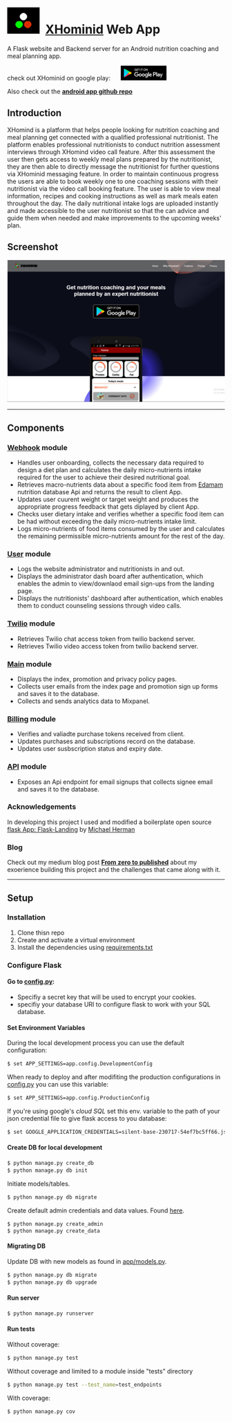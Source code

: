 # ![alt text](logo3.png "logo")&nbsp; [XHominid](http://www.xhominid.com/) Web App

A Flask website and Backend server for an Android nutrition coaching and meal planning app.

check out XHominid on google play: &nbsp;&nbsp;&nbsp;&nbsp; [![alt text](android-badge.png "Google play lisiting")](https://play.google.com/store/apps/details?id=com.main.android.activium&pcampaignid=MKT-Other-global-all-co-prtnr-py-PartBadge-Mar2515-1)

Also check out the [**android app github repo**](https://github.com/h-amg/XHominid-Android-App)

## Introduction

XHomind is a platform that helps people looking for nutrition coaching and meal planning get connected with a qualified professional nutritionist. The platform enables professional nutritionists to conduct nutrition assessment interviews through XHomind video call feature. After this assessment the user then gets access to weekly meal plans prepared by the nutritionist, they are then able to directly message the nutritionist for further questions via XHominid messaging feature. In order to maintain continuous progress the users are able to book weekly one to one coaching sessions with their nutritionist via the video call booking feature. The user is able to view meal information, recipes and cooking instructions as well as mark meals eaten throughout the day. The daily nutritional intake logs are uploaded instantly and made accessible to the user nutritionist so that the can advice and guide them when needed and make improvements to the upcoming weeks' plan.

## Screenshot
![alt text](screenshots/sc_1.png "screenshot 1")

---

## Components

### [Webhook](app/mod_webhook) module
- Handles user onboarding, collects the necessary data required to design a diet plan and calculates the daily micro-nutrients intake required for the user to achieve their desired nutritional goal.
- Retrieves macro-nutrients data  about a specific food item from [Edamam](https://developer.edamam.com/) nutrition database Api and returns the result to client App.
- Updates user cuurent weight or target weight and produces the appropriate progress feedback that gets diplayed by client App.
- Checks user dietary intake and verifies whether a specific food item can be had without exceeding the daily micro-nutrients intake limit.
- Logs micro-nutrients of food items consumed by the user and calculates the remaining permissible micro-nutrients amount for the rest of the day.

### [User](app/mod_user) module
- Logs the website administrator and nutritionists in and out.
- Displays the administrator dash board after authentication, which enables the admin to view/downlaod email sign-ups from the landing page.
- Displays the nutritionists' dashboard after authentication, which enables them to conduct counseling sessions through video calls.

### [Twilio](app/mod_twilio) module
- Retrieves Twilio chat access token from twilio backend server.
- Retrieves Twilio video access token from twilio backend server.

### [Main](app/mod_main) module
- Displays the index, promotion and privacy policy pages.
- Collects user emails from the index page and promotion sign up forms and saves it to the database.
- Collects and sends analytics data to Mixpanel.

### [Billing](app/mod_billing) module
- Verifies and valiadte purchase tokens received from client.
- Updates purchases and subscriptions record on the database.
- Updates user susbscription status and expiry date.

### [API](app/mod_api) module
- Exposes an Api endpoint for email signups that collects signee email and saves it to the database.

### Acknowledgements
In developing this project I used and modified a boilerplate open source [flask App: Flask-Landing](https://github.com/mjhea0/Flask-Landing) by [Michael Herman](https://github.com/mjhea0)

### Blog
Check out my medium blog post [**From zero to published**](https://medium.com/@husamgibreel_91278/from-zero-to-published-7d9ba9de926a?source=friends_link&sk=19518dcd3eeff403237149fb00d716c9) about my exoerience building this project and the challenges that came along with it.

---

## Setup

### Installation

1. Clone thisn repo 
1. Create and activate a virtual environment
1. Install the dependencies using [requirements.txt](requirements.txt)

### Configure Flask
#### Go to [config.py](app/config.py):
- Specifiy a secret key that will be used to encrypt your cookies.
- specifiy your database URI to configure flask to work with your SQL database.

#### Set Environment Variables

During the local development process you can use the default configuration:

```sh
$ set APP_SETTINGS=app.config.DevelopmentConfig
```
When ready to deploy and after modifiting the production configurations in [config.py](app/config.py) you can use this variable:
```sh
$ set APP_SETTINGS=app.config.ProductionConfig
```
If you're using google's *cloud SQL* set this env. variable to the path of your json credential file to give flask access to you database:

```sh
$ set GOOGLE_APPLICATION_CREDENTIALS=silent-base-230717-54ef7bc5ff66.json
```

#### Create DB for local development

```sh
$ python manage.py create_db
$ python manage.py db init
```
Initiate models/tables.
```sh
$ python manage.py db migrate 
```
Create default admin credentials and data values. Found [here](manage.py).
```sh+
$ python manage.py create_admin 
$ python manage.py create_data
```

#### Migrating DB

Update DB with new models as found in [app/models.py](app/models.py).
```sh
$ python manage.py db migrate
$ python manage.py db upgrade
```

#### Run server

```sh
$ python manage.py runserver
```

#### Run tests

Without coverage:

```sh
$ python manage.py test
```

Without coverage and limited to a module inside "tests" directory

```sh
$ python manage.py test --test_name=test_endpoints
```

With coverage:

```sh
$ python manage.py cov
```